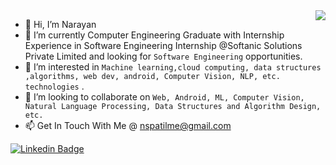 <img src="https://user-images.githubusercontent.com/20038775/125986173-3ac9fc5e-a8d2-4fc6-b526-bb6093f8adeb.gif" align="right">

-  👋  Hi, I’m Narayan 
-  🌱 I’m currently   Computer Engineering Graduate with Internship Experience in Software Engineering Internship @Softanic Solutions Private Limited and looking for `Software Engineering` opportunities.
-  👀 I’m interested in `Machine learning,cloud computing, data structures ,algorithms, web dev, android, Computer Vision, NLP, etc. technologies` .
-  💞️ I’m looking to collaborate on `Web, Android, ML, Computer Vision, Natural Language Processing, Data Structures and Algorithm Design, etc.`
-  📫 Get In Touch With Me @ nspatilme@gmail.com

<!---
Naaru-01/Naaru-01 is a ✨ special ✨ repository because its `README.md` (this file) appears on your GitHub profile.
You can click the Preview link to take a look at your changes.
--->


[![Linkedin Badge](https://img.shields.io/twitter/url?label=LinkedIn_Profile&logo=Linkedin&style=for-the-badge&url=https://www.linkedin.com/in/narayan-patil/)](https://www.linkedin.com/in/narayan-patil/) 



